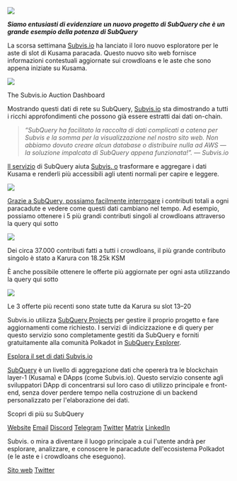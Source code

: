 
![](https://miro.medium.com/max/1400/1*C4rjs3vpR6TUCOqwF3L39g.png)

**_Siamo entusiasti di evidenziare un nuovo progetto di SubQuery che è un grande esempio della potenza di SubQuery_**

La scorsa settimana [Subvis.io](https://www.subvis.io/) ha lanciato il loro nuovo esploratore per le aste di slot di Kusama paracada. Questo nuovo sito web fornisce informazioni contestuali aggiornate sui crowdloans e le aste che sono appena iniziate su Kusama.


![](https://miro.medium.com/max/1400/1*iHO4P9JcW-Gt7GxqwXxa3g.png)

The Subvis.io Auction Dashboard

Mostrando questi dati di rete su SubQuery, [Subvis.io](https://www.subvis.io/) sta dimostrando a tutti i ricchi approfondimenti che possono già essere estratti dai dati on-chain.

> _“SubQuery ha facilitato la raccolta di dati complicati a catena per Subvis e la somma per la visualizzazione nel nostro sito web. Non abbiamo dovuto creare alcun database o distribuire nulla ad AWS — la soluzione impalcata di SubQuery appena funzionata!”. — Subvis.io_

[Il servizio](https://subquery.network/) di SubQuery aiuta [Subvis. o](https://www.subvis.io/) trasformare e aggregare i dati Kusama e renderli più accessibili agli utenti normali per capire e leggere.

![](https://miro.medium.com/max/1400/1*0W6n5vW1yHc3MjfzgsCFZw.png)

[Grazie a SubQuery, possiamo facilmente interrogare](https://explorer.subquery.network/subquery/subvis-io/kusama-auction) i contributi totali a ogni paracadute e vedere come questi dati cambiano nel tempo. Ad esempio, possiamo ottenere i 5 più grandi contributi singoli al crowdloans attraverso la query qui sotto

![](https://miro.medium.com/max/1400/1*4509Ki-4lxJyz1kdm6E5PA.png)

Dei circa 37.000 contributi fatti a tutti i crowdloans, il più grande contributo singolo è stato a Karura con 18.25k KSM

È anche possibile ottenere le offerte più aggiornate per ogni asta utilizzando la query qui sotto

![](https://miro.medium.com/max/1400/1*M0nrOoms7fNEm-qfBZsJEA.png)

Le 3 offerte più recenti sono state tutte da Karura su slot 13–20

Subvis.io utilizza [SubQuery Projects](https://project.subquery.network/) per gestire il proprio progetto e fare aggiornamenti come richiesto. I servizi di indicizzazione e di query per questo servizio sono completamente gestiti da SubQuery e forniti gratuitamente alla comunità Polkadot in [SubQuery Explorer](https://explorer.subquery.network/).

[Esplora il set di dati Subvis.io](https://explorer.subquery.network/subquery/subvis-io/kusama-auction)

[SubQuery](https://subquery.network/) è un livello di aggregazione dati che opererà tra le blockchain layer-1 (Kusama) e DApps (come Subvis.io). Questo servizio consente agli sviluppatori DApp di concentrarsi sul loro caso di utilizzo principale e front-end, senza dover perdere tempo nella costruzione di un backend personalizzato per l'elaborazione dei dati.

Scopri di più su SubQuery

[Website](https://subquery.network/) <unk> [Email](mailto:hello@subquery.network) <unk> [Discord](https://discord.com/invite/78zg8aBSMG) <unk> [Telegram](https://t.me/subquerynetwork) <unk> [Twitter](https://twitter.com/subquerynetwork) <unk> [Matrix](https://matrix.to/#/#subquery:matrix.org) <unk> [LinkedIn](https://www.linkedin.com/company/subquery)

Subvis. o mira a diventare il luogo principale a cui l'utente andrà per esplorare, analizzare, e conoscere le paracadute dell'ecosistema Polkadot (e le aste e i crowdloans che eseguono).

[Sito web](https://www.subvis.io/) <unk> [Twitter](https://twitter.com/subvisioapp)